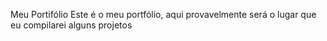 Meu Portifólio 
Este é o meu portfólio, aqui provavelmente será o lugar que eu compilarei alguns projetos
